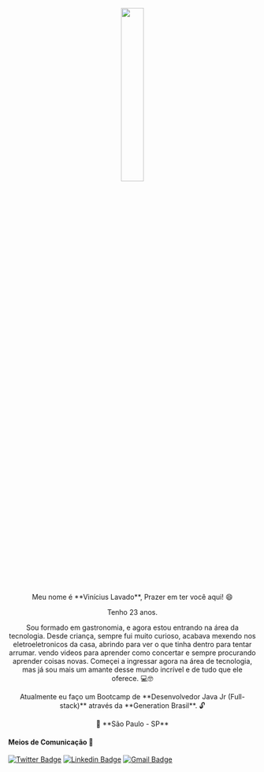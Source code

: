 <p align="center">
  <img src="https://media.giphy.com/media/MeJgB3yMMwIaHmKD4z/giphy.gif" width="30%">

<p align="center">
Meu nome é **Vinícius Lavado**, Prazer em ter você aqui! 😄

<p align="center">
Tenho 23 anos.


<p align="center">
Sou formado em gastronomia, e agora estou entrando na área da tecnologia.
Desde criança, sempre fui muito curioso, acabava mexendo nos eletroeletronicos da casa, abrindo para ver o que tinha dentro para tentar arrumar. vendo videos para aprender como concertar e sempre procurando aprender coisas novas. Começei a ingressar agora na área de tecnologia, mas já sou mais um amante desse mundo incrível e de tudo que ele oferece. 💻🤓

<p align="center">
Atualmente eu faço um Bootcamp de **Desenvolvedor Java Jr (Full-stack)** através da **Generation Brasil**. 🔓



<p align="center">
📍 **São Paulo - SP**



<p align="center">
  
#### Meios de Comunicação 📲

<p align="center">  
  
[![Twitter Badge](https://img.shields.io/badge/-@viniciuslavadox-6633cc?style=flat-square&labelColor=6633cc&logo=twitter&logoColor=white&link=https://twitter.com/viniciuslavadox)](https://twitter.com/viniciuslavadox) 
[![Linkedin Badge](https://img.shields.io/badge/-Vinícius%20Lavado-6633cc?style=flat-square&logo=Linkedin&logoColor=white&link=https://www.linkedin.com/in/viniciuslavado8/)](https://www.linkedin.com/in/viniciuslavado8/) 
[![Gmail Badge](https://img.shields.io/badge/-viniciuslavsilva@gmail.com-6633cc?style=flat-square&logo=Gmail&logoColor=white&link=mailto:viniciuslavsilva)](mailto:viniciuslavsilva@gmail.com)
